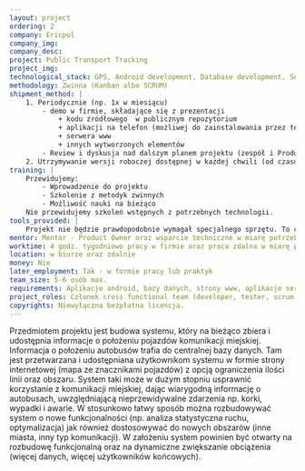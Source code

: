 ```yaml
---
layout: project
ordering: 2
company: Ericpol
company_img:
company_desc:
project: Public Transport Tracking
project_img:
technological_stack: GPS, Android development, Database development, Server side development, HTML/JS/CSS, J2EE (lub pokrewne)
methodology: Zwinna (Kanban albo SCRUM)
shipment_method: |
    1. Periodycznie (np. 1x w miesiącu)
        - demo w firmie, składające się z prezentacji
            + kodu źródłowego  w publicznym repozytorium
            + aplikacji na telefon (możliwej do zainstalowania przez testerów) 
            + serwera www
            + innych wytworzonych elementów
        - Review i dyskusja nad dalszym planem projektu (zespół i Product Owner)
    2. Utrzymywanie wersji roboczej dostępnej w każdej chwili (od czasu stworzenia czegoś funkcjonalnego).
training: |
    Przewidujemy:
        - Wprowadzenie do projektu
        - Szkolenie z metodyk zwinnych
        - Możliwość nauki na bieżąco
    Nie przewidujemy szkoleń wstępnych z potrzebnych technologii.
tools_provided: |
    Projekt nie będzie prawdopodobnie wymagał specjalnego sprzętu. To co może być potrzebne, to ewentualnie telefony z odpowiednimi  czujnikami i systemem oraz zewnętrzny serwer do postawienia bazy , back-end’u i front-end’u. Te elementy zostaną zapewnione.
mentor: Mentor - Product Owner oraz wsparcie techniczne w miarę potrzeb. 
worktime: 4 godz. tygodniowo pracy w firmie oraz praca zdalna w miarę potrzeb.
location: w biurze oraz zdalnie
money: Nie
later_employment: Tak - w formie pracy lub praktyk
team_size: 5-6 osób max.
requirements: Aplikacje android, bazy danych, strony www, aplikacje serwerowe (wystarczy jedno z wymienionych), Java (albo inny język obiektowy).
project_roles: Członek cross functional team (developer, tester, scrum master).
copyrights: Niewyłączna bezpłatna licencja.
---
```

Przedmiotem projektu jest budowa systemu, który na bieżąco zbiera i udostępnia informacje o położeniu pojazdów komunikacji miejskiej. Informacja o położeniu autobusów trafia do centralnej bazy danych. Tam jest przetwarzana i udostępniana użytkownikom systemu w formie strony internetowej (mapa ze znacznikami pojazdów) z opcją ograniczenia ilości linii oraz obszaru.
System taki może w dużym stopniu usprawnić korzystanie z komunikacji miejskiej, dając wiarygodną informację o autobusach, uwzględniającą nieprzewidywalne zdarzenia np. korki, wypadki i awarie.
W stosunkowo łatwy sposób można rozbudowywać system o nowe funkcjonalności (np. analiza statystyczna ruchu, optymalizacja) jak również dostosowywać do nowych obszarów (inne miasta, inny typ komunikacji). 
W założeniu system powinien być otwarty na rozbudowę funkcjonalną oraz na dynamiczne zwiększanie obciążenia (więcej danych, więcej użytkowników końcowych).